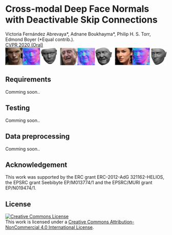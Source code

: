 # Cross-modal Deep Face Normals with Deactivable Skip Connections
Victoria Fernández Abrevaya*, Adnane Boukhayma*, Philip H. S. Torr, Edmond Boyer (*Equal contrib.).</br> 
[CVPR 2020 (Oral)](https://arxiv.org/abs/2003.09691)</br> 
<img src="teaser.jpg"/>

## Requirements
Comming soon..

## Testing
Comming soon..

## Data preprocessing
Comming soon..

## Acknowledgement
This work was supported by the ERC grant ERC-2012-AdG 321162-HELIOS, the EPSRC grant Seebibyte EP/M013774/1 and the EPSRC/MURI grant EP/N019474/1.

## License
<a rel="license" href="http://creativecommons.org/licenses/by-nc/4.0/"><img alt="Creative Commons License" style="border-width:0" src="https://i.creativecommons.org/l/by-nc/4.0/88x31.png" /></a><br />This work is licensed under a <a rel="license" href="http://creativecommons.org/licenses/by-nc/4.0/">Creative Commons Attribution-NonCommercial 4.0 International License</a>.
